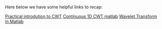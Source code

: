Here below we have some helpful links to recap:

[Practical introdution to CWT](https://uk.mathworks.com/help/wavelet/ug/practical-introduction-to-continuous-analysis.html#PracIntroCWAnalysisExample-7)
[Continuous 1D CWT matlab](https://uk.mathworks.com/help/wavelet/ref/cwt.html?s_tid=srchtitle#bvb0t8f-1_1)
[Wavelet Transform in Matlab](https://uk.mathworks.com/discovery/wavelet-transforms.html)
